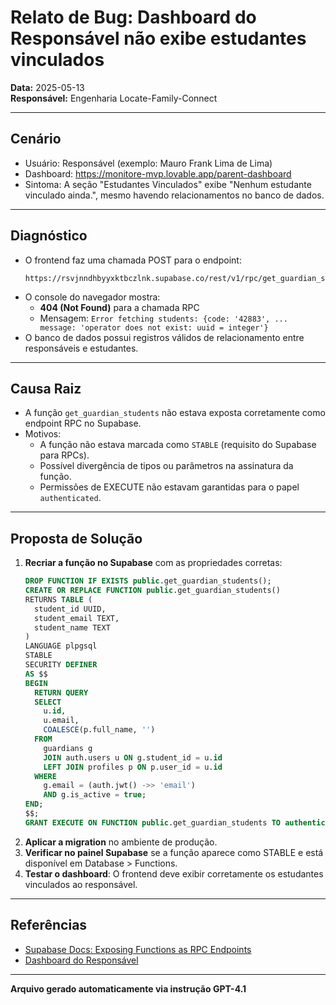 
# Relato de Bug: Dashboard do Responsável não exibe estudantes vinculados

**Data:** 2025-05-13  
**Responsável:** Engenharia Locate-Family-Connect

---

## Cenário
- Usuário: Responsável (exemplo: Mauro Frank Lima de Lima)
- Dashboard: https://monitore-mvp.lovable.app/parent-dashboard
- Sintoma: A seção "Estudantes Vinculados" exibe "Nenhum estudante vinculado ainda.", mesmo havendo relacionamentos no banco de dados.

---

## Diagnóstico
- O frontend faz uma chamada POST para o endpoint:
  ```
  https://rsvjnndhbyyxktbczlnk.supabase.co/rest/v1/rpc/get_guardian_students
  ```
- O console do navegador mostra:
  - **404 (Not Found)** para a chamada RPC
  - Mensagem: `Error fetching students: {code: '42883', ... message: 'operator does not exist: uuid = integer'}`
- O banco de dados possui registros válidos de relacionamento entre responsáveis e estudantes.

---

## Causa Raiz
- A função `get_guardian_students` não estava exposta corretamente como endpoint RPC no Supabase.
- Motivos:
  - A função não estava marcada como `STABLE` (requisito do Supabase para RPCs).
  - Possível divergência de tipos ou parâmetros na assinatura da função.
  - Permissões de EXECUTE não estavam garantidas para o papel `authenticated`.

---

## Proposta de Solução
1. **Recriar a função no Supabase** com as propriedades corretas:
   ```sql
   DROP FUNCTION IF EXISTS public.get_guardian_students();
   CREATE OR REPLACE FUNCTION public.get_guardian_students()
   RETURNS TABLE (
     student_id UUID,
     student_email TEXT,
     student_name TEXT
   )
   LANGUAGE plpgsql
   STABLE
   SECURITY DEFINER
   AS $$
   BEGIN
     RETURN QUERY
     SELECT
       u.id,
       u.email,
       COALESCE(p.full_name, '')
     FROM
       guardians g
       JOIN auth.users u ON g.student_id = u.id
       LEFT JOIN profiles p ON p.user_id = u.id
     WHERE
       g.email = (auth.jwt() ->> 'email')
       AND g.is_active = true;
   END;
   $$;
   GRANT EXECUTE ON FUNCTION public.get_guardian_students TO authenticated;
   ```
2. **Aplicar a migration** no ambiente de produção.
3. **Verificar no painel Supabase** se a função aparece como STABLE e está disponível em Database > Functions.
4. **Testar o dashboard**: O frontend deve exibir corretamente os estudantes vinculados ao responsável.

---

## Referências
- [Supabase Docs: Exposing Functions as RPC Endpoints](https://supabase.com/docs/guides/database/functions#exposing-functions-as-rpc-endpoints)
- [Dashboard do Responsável](https://monitore-mvp.lovable.app/parent-dashboard)

---

**Arquivo gerado automaticamente via instrução GPT-4.1** 
